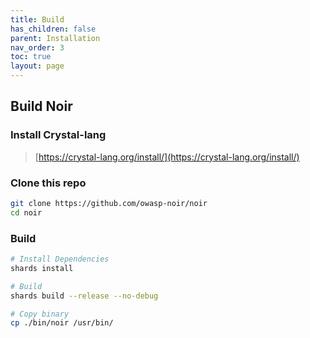 ```yaml
---
title: Build
has_children: false
parent: Installation
nav_order: 3
toc: true
layout: page
---
```


## Build Noir
### Install Crystal-lang

> [https://crystal-lang.org/install/](https://crystal-lang.org/install/)

### Clone this repo
```bash
git clone https://github.com/owasp-noir/noir
cd noir
```

### Build
```bash
# Install Dependencies
shards install

# Build
shards build --release --no-debug

# Copy binary
cp ./bin/noir /usr/bin/
```
